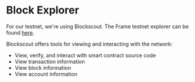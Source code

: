 # Block Explorer

For our testnet, we're using Blockscout. The Frame testnet explorer can be found [here](https://explorer.testnet.frame.xyz/).

Blockscout offers tools for viewing and interacting with the network:

- View, verify, and interact with smart contract source code
- View transaction information
- View block information
- View account information
